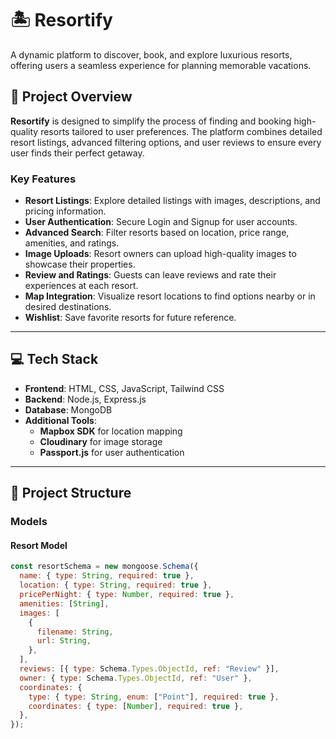 # 🏝️ Resortify

A dynamic platform to discover, book, and explore luxurious resorts, offering users a seamless experience for planning memorable vacations.

## 🚀 Project Overview

**Resortify** is designed to simplify the process of finding and booking high-quality resorts tailored to user preferences. The platform combines detailed resort listings, advanced filtering options, and user reviews to ensure every user finds their perfect getaway.

### Key Features

- **Resort Listings**: Explore detailed listings with images, descriptions, and pricing information.
- **User Authentication**: Secure Login and Signup for user accounts.
- **Advanced Search**: Filter resorts based on location, price range, amenities, and ratings.
- **Image Uploads**: Resort owners can upload high-quality images to showcase their properties.
- **Review and Ratings**: Guests can leave reviews and rate their experiences at each resort.
- **Map Integration**: Visualize resort locations to find options nearby or in desired destinations.
- **Wishlist**: Save favorite resorts for future reference.

---

## 💻 Tech Stack

- **Frontend**: HTML, CSS, JavaScript, Tailwind CSS
- **Backend**: Node.js, Express.js
- **Database**: MongoDB
- **Additional Tools**: 
  - **Mapbox SDK** for location mapping
  - **Cloudinary** for image storage
  - **Passport.js** for user authentication

---

## 📁 Project Structure

### Models

#### Resort Model

```javascript
const resortSchema = new mongoose.Schema({
  name: { type: String, required: true },
  location: { type: String, required: true },
  pricePerNight: { type: Number, required: true },
  amenities: [String],
  images: [
    {
      filename: String,
      url: String,
    },
  ],
  reviews: [{ type: Schema.Types.ObjectId, ref: "Review" }],
  owner: { type: Schema.Types.ObjectId, ref: "User" },
  coordinates: {
    type: { type: String, enum: ["Point"], required: true },
    coordinates: { type: [Number], required: true },
  },
}); 

